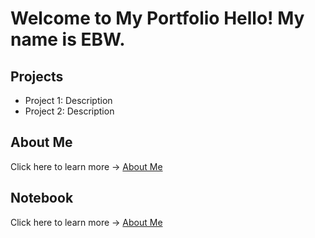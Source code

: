 # Welcome to My Portfolio Hello! My name is EBW.
## Projects
- Project 1: Description
- Project 2: Description
## About Me
Click here to learn more → [About Me](about.md)
## Notebook
Click here to learn more → [About Me](about.md)
